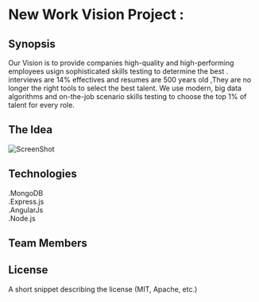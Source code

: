 # New Work Vision Project :

## Synopsis

Our Vision is to provide companies high-quality and high-performing employees usign  sophisticated skills testing to determine the best .
interviews are 14% effectives and resumes are 500 years old ,They are no longer the right tools to select the best talent.  We use modern, big data algorithms and on-the-job scenario skills testing to choose the top 1% of talent for every role.

## The Idea

![ScreenShot](https://www.crossover.com/wp-content/uploads/2015/08/funnel-graphic.jpg)



## Technologies

.MongoDB<br/>
.Express.js<br/>
.AngularJs<br/>
.Node.js

## Team Members



## License

A short snippet describing the license (MIT, Apache, etc.)
